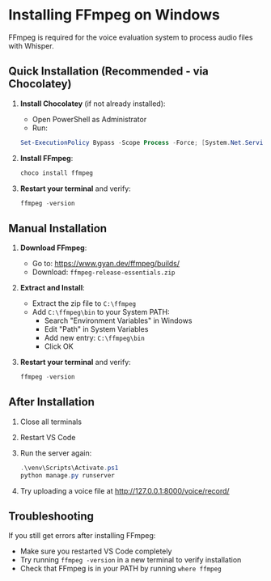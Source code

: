# Installing FFmpeg on Windows

FFmpeg is required for the voice evaluation system to process audio files with Whisper.

## Quick Installation (Recommended - via Chocolatey)

1. **Install Chocolatey** (if not already installed):
   - Open PowerShell as Administrator
   - Run: 
   ```powershell
   Set-ExecutionPolicy Bypass -Scope Process -Force; [System.Net.ServicePointManager]::SecurityProtocol = [System.Net.ServicePointManager]::SecurityProtocol -bor 3072; iex ((New-Object System.Net.WebClient).DownloadString('https://community.chocolatey.org/install.ps1'))
   ```

2. **Install FFmpeg**:
   ```powershell
   choco install ffmpeg
   ```

3. **Restart your terminal** and verify:
   ```powershell
   ffmpeg -version
   ```

## Manual Installation

1. **Download FFmpeg**:
   - Go to: https://www.gyan.dev/ffmpeg/builds/
   - Download: `ffmpeg-release-essentials.zip`

2. **Extract and Install**:
   - Extract the zip file to `C:\ffmpeg`
   - Add `C:\ffmpeg\bin` to your System PATH:
     - Search "Environment Variables" in Windows
     - Edit "Path" in System Variables
     - Add new entry: `C:\ffmpeg\bin`
     - Click OK

3. **Restart your terminal** and verify:
   ```powershell
   ffmpeg -version
   ```

## After Installation

1. Close all terminals
2. Restart VS Code
3. Run the server again:
   ```powershell
   .\venv\Scripts\Activate.ps1
   python manage.py runserver
   ```

4. Try uploading a voice file at http://127.0.0.1:8000/voice/record/

## Troubleshooting

If you still get errors after installing FFmpeg:
- Make sure you restarted VS Code completely
- Try running `ffmpeg -version` in a new terminal to verify installation
- Check that FFmpeg is in your PATH by running `where ffmpeg`
